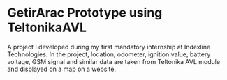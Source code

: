 # GetirArac Prototype using TeltonikaAVL

A project I developed during my first mandatory internship at Indexline Technologies. In the project, location, odometer, ignition value, battery voltage, GSM signal and similar data are taken from Teltonika AVL module and displayed on a map on a website.
